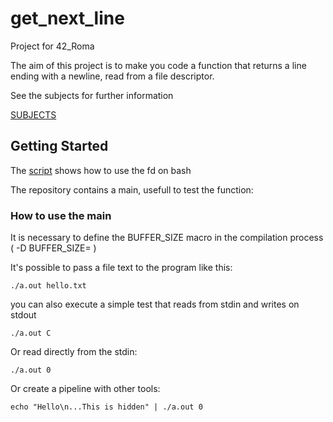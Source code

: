 # get_next_line

Project for 42_Roma

The aim of this project is to make you code a function that returns a line ending with a newline, read from a file descriptor.

See the subjects for further information

[SUBJECTS](Resources/en.subject.pdf)

## Getting Started

The [script](Resources/fun_with_fd.sh) shows how to use the fd on bash

The repository contains a main, usefull to test the function:

### How to use the main

It is necessary to define the BUFFER_SIZE macro in the compilation process ( -D BUFFER_SIZE= )

It's possible to pass a file text to the program like this:

```
./a.out hello.txt
```

you can also execute a simple test that reads from stdin and writes on stdout

```
./a.out C
```

Or read directly from the stdin:

```
./a.out 0
```

Or create a pipeline with other tools:

```
echo "Hello\n...This is hidden" | ./a.out 0
```
